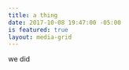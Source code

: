 ```yaml
---
title: a thing
date: 2017-10-08 19:47:00 -05:00
is featured: true
layout: media-grid
---
```


we did